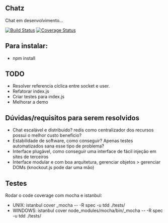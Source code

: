 ## Chatz

Chat em desenvolvimento... 
	
[![Build Status](https://api.travis-ci.org/jefperito/chatz.png)](http://travis-ci.org/#!/jefperito/chatz)
[![Coverage Status](https://coveralls.io/repos/jefperito/chatz/badge.png)](https://coveralls.io/r/jefperito/chatz)

## Para instalar:
 - npm install

## TODO
 - Resolver referencia cíclica entre socket e user.
 - Refatorar index.js
 - Criar testes para index.js
 - Melhorar a demo

## Dúvidas/requisitos para serem resolvidos
 - Chat escalável e distribuido? redis como centralizador dos recursos possui o melhor custo benefício?
 - Estabilidade de software, como conseguir? Apenas testes automatizados sana esse tipo de problema?
 - Interface plugável, como conseguir uma interface de fácil injeção em sites de terceiros
 - Interface modular e com boa arquitetura, gerenciar objetos > gerenciar DOMs (knockout.js pode dar uma mão)

## Testes
Rodar o code coverage com mocha e istanbul: 
 - UNIX: istanbul cover _mocha -- -R spec -u tdd ./tests/
 - WINDOWS: istanbul cover node_modules/mocha/bin/_mocha -- -R spec -u tdd ./tests/
